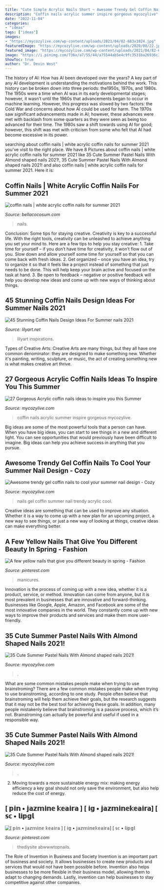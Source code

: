 ```yaml
---
title: "Cute Simple Acrylic Nails Short ~ Awesome Trendy Gel Coffin Nails To Cool Your Summer Nail Design"
description: "Coffin nails acrylic summer inspire gorgeous mycozylive"
date: "2022-11-04"
categories:
- "ideas"
tags: ["ideas"]
images:
- "https://mycozylive.com/wp-content/uploads/2021/04/82-683x1024.jpg"
featuredImage: "https://mycozylive.com/wp-content/uploads/2020/08/22.jpg"
featured_image: "https://mycozylive.com/wp-content/uploads/2021/04/82-683x1024.jpg"
image: "https://i.pinimg.com/736x/a7/55/44/a75544ab5e4c9fc3531ba26936c36284.jpg"
ShowToc: true
author: "Dr. Devin West"
---
```



The history of AI: How has AI been developed over the years?
A key part of any AI development is understanding the motivations behind the work. This history can be broken down into three periods: the1950s, 1970s, and 1980s. The 1950s were a time when AI was in its early developmental stages; however, it wasn’t until the 1960s that advancements began to occur in machine learning. However, this progress was slowed by two factors: the Cold War and concerns about how AI could be used for harm. The 1970s saw significant advancements made in AI; however, these advances were met with backlash from some quarters as they were seen as being too advanced for their time. The 1980s saw a shift towards using AI for good; however, this shift was met with criticism from some who felt that AI had become excessive in its power.

	

		
searching about coffin nails | white acrylic coffin nails for summer 2021 you've visit to the right place. We have 8 Pictures about coffin nails | white acrylic coffin nails for summer 2021 like 35 Cute Summer Pastel Nails With Almond shaped nails 2021!, 35 Cute Summer Pastel Nails With Almond shaped nails 2021! and also coffin nails | white acrylic coffin nails for summer 2021. Here it is:
		
    
## Coffin Nails | White Acrylic Coffin Nails For Summer 2021

<img loading=lazy src="https://bellacocosum.com/wp-content/uploads/2021/04/5-15.jpg" onerror="this.onerror=null;this.src='https://tse3.mm.bing.net/th?id=OIP.tlwLhFasU_zBU5CkoXRTBgHaLH&amp;pid=15.1';" alt="coffin nails | white acrylic coffin nails for summer 2021">

_Source: bellacocosum.com_

>nails. 

	

Conclusion: Some tips for staying creative.
Creativity is key to a successful life. With the right tools, creativity can be unleashed to achieve anything you set your mind to. Here are a few tips to help you stay creative: 1. Take time for yourself – if you don’t have time for creativity, it won’t flow out of you. Slow down and allow yourself some time for yourself so that you can come back with fresh ideas. 2. Get organized – once you have an idea, try to organize it so that it feels like a project instead of something that just needs to be done. This will help keep your brain active and focused on the task at hand. 3. Be open to feedback – negative or positive feedback will help you develop new ideas and come up with new ways of thinking about things.
    
## 45 Stunning Coffin Nails Design Ideas For Summer Nails 2021

<img loading=lazy src="https://lilyart.net/wp-content/uploads/2021/05/32-10-683x1024.jpg" onerror="this.onerror=null;this.src='https://tse4.mm.bing.net/th?id=OIP.pW8jaIAZo08FJJsm61HgPAHaLG&amp;pid=15.1';" alt="45 Stunning Coffin Nails Design Ideas For Summer nails 2021">

_Source: lilyart.net_

>lilyart inspirations. 

	

Types of Creative Arts:
Creative Arts are many things, but they all have one common denominator: they are designed to make something new. Whether it's painting, writing, sculpture, or music, the act of creating something new is what makes creative art thrive.

    
## 27 Gorgeous Acrylic Coffin Nails Ideas To Inspire You This Summer

<img loading=lazy src="https://mycozylive.com/wp-content/uploads/2020/06/21-5.jpg" onerror="this.onerror=null;this.src='https://tse4.mm.bing.net/th?id=OIP.uQkTolMII9dHbAFzKcAZmwHaK9&amp;pid=15.1';" alt="27 Gorgeous Acrylic coffin nails ideas to inspire you this Summer">

_Source: mycozylive.com_

>coffin nails acrylic summer inspire gorgeous mycozylive. 

	

Big ideas are some of the most powerful tools that a person can have. When you have big ideas, you can start to see things in a new and different light. You can see opportunities that would previously have been difficult to imagine. Big ideas can help you achieve success in anything that you pursue.

    
## Awesome Trendy Gel Coffin Nails To Cool Your Summer Nail Design - Cozy

<img loading=lazy src="https://mycozylive.com/wp-content/uploads/2020/08/22.jpg" onerror="this.onerror=null;this.src='https://tse2.mm.bing.net/th?id=OIP.SKOLvcDYDxAOIm-phXS8VgHaKO&amp;pid=15.1';" alt="Awesome trendy gel coffin nails to cool your summer nail design - Cozy">

_Source: mycozylive.com_

>nails gel coffin summer nail trendy acrylic cool. 

	

Creative ideas are something that can be used to improve any situation. Whether it is a way to come up with a new plan for an upcoming project, a new way to see things, or just a new way of looking at things, creative ideas can make everything better.

    
## A Few Yellow Nails That Give You Different Beauty In Spring - Fashion

<img loading=lazy src="https://i.pinimg.com/736x/a7/55/44/a75544ab5e4c9fc3531ba26936c36284.jpg" onerror="this.onerror=null;this.src='https://tse1.mm.bing.net/th?id=OIP.2jsnvmBhZYlpo2c4g6G9uAHaLH&amp;pid=15.1';" alt="A few yellow nails that give you different beauty in spring - Fashion">

_Source: pinterest.com_

>manicures. 

	

Innovation is the process of coming up with a new idea, whether it is a product, service, or method. Innovation can come from anyone, but it is most prevalent in businesses that are innovative and forward-thinking. Businesses like Google, Apple, Amazon, and Facebook are some of the most innovative companies in the world. They constantly come up with new ways to improve their products and services and make them more user-friendly.

    
## 35 Cute Summer Pastel Nails With Almond Shaped Nails 2021!

<img loading=lazy src="https://mycozylive.com/wp-content/uploads/2021/04/82-683x1024.jpg" onerror="this.onerror=null;this.src='https://tse4.mm.bing.net/th?id=OIP.WZ8S7ZH_PYSPD1CLXSCK_AHaLG&amp;pid=15.1';" alt="35 Cute Summer Pastel Nails With Almond shaped nails 2021!">

_Source: mycozylive.com_

>. 

	

What are some common mistakes people make when trying to use brainstroming?
There are a few common mistakes people make when trying to use brainstroming, according to one study. People often believe that brainstroming will help them achieve their goals, but the research suggests that it may not be the best tool for achieving these goals. In addition, many people mistakenly believe that brainstroming is a passive process, which it’s not. Brainstroming can actually be powerful and useful if used in a responsible way.

    
## 35 Cute Summer Pastel Nails With Almond Shaped Nails 2021!

<img loading=lazy src="https://mycozylive.com/wp-content/uploads/2021/04/71-683x1024.jpg" onerror="this.onerror=null;this.src='https://tse4.mm.bing.net/th?id=OIP.e9x_4P9HZeIFtHvE3BVetgHaLG&amp;pid=15.1';" alt="35 Cute Summer Pastel Nails With Almond shaped nails 2021!">

_Source: mycozylive.com_

>. 

	

2. Moving towards a more sustainable energy mix: making energy efficiency a key goal should not only save the environment, but also help reduce the cost of energy.

    
## ͏[ 𝕡𝕚𝕟 • 𝕛𝕒𝕫𝕞𝕚𝕟𝕖 𝕜𝕖𝕒𝕚𝕣𝕒 ] [ 𝕚𝕘 • 𝕛𝕒𝕫𝕞𝕚𝕟𝕖𝕜𝕖𝕒𝕚𝕣𝕒] [ 𝕤𝕔 • 𝕝𝕚𝕡𝕘𝕝

<img loading=lazy src="https://i.pinimg.com/736x/05/a7/9e/05a79e1dd631b553e7270828a90d377c.jpg" onerror="this.onerror=null;this.src='https://tse2.mm.bing.net/th?id=OIP.5FY8jsnhUXIaOOH9gkjj2QHaIv&amp;pid=15.1';" alt="͏[ 𝕡𝕚𝕟 • 𝕛𝕒𝕫𝕞𝕚𝕟𝕖 𝕜𝕖𝕒𝕚𝕣𝕒 ] [ 𝕚𝕘 • 𝕛𝕒𝕫𝕞𝕚𝕟𝕖𝕜𝕖𝕒𝕚𝕣𝕒] [ 𝕤𝕔 • 𝕝𝕚𝕡𝕘𝕝">

_Source: pinterest.com_

>thediysite abwwwtopnails. 

	

The Role of Invention in Business and Society
Invention is an important part of business and society. It allows businesses to create new products and services that would not have been possible before. Invention also helps businesses to be more flexible in their business model, allowing them to adapt to changing demands. Lastly, invention can help businesses to stay competitive against other companies.

